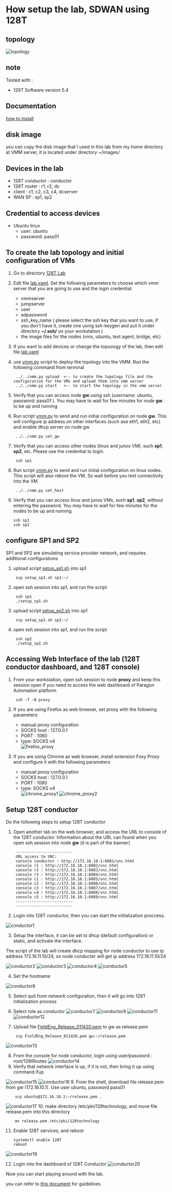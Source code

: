 # How setup the lab, SDWAN using 128T
## topology

![topology](images/topology.png)

## note
Tested with : 
- 128T Software version 5.4

## Documentation
[how to install ](https://www.juniper.net/documentation/us/en/software/active-assurance3.2/paa-install/index.html)

## disk image 
you can copy the disk image that I used in this lab from my home directory at VMM server, it is located under directory ~/images/

## Devices in the lab

- 128T conductor : conductor
- 128T router : r1, r2, dc
- client : c1, c2, c3, c4, dcserver
- WAN SP : sp1, sp2

## Credential to access devices
- Ubuntu linux
    - user: ubuntu
    - password: pass01

## To create the lab topology and initial configuration of VMs
1. Go to directory [128T Lab](./)
2. Edit file [lab.yaml](./lab.yaml). Set the following parameters to choose which vmm server that you are going to use and the login credential:
    - vmmserver 
    - jumpserver
    - user 
    - adpassword
    - ssh_key_name ( please select the ssh key that you want to use, if you don't have it, create one using ssh-keygen and put it under directory **~/.ssh/** on your workstation )
    - the image files for the nodes (vmx, ubuntu, test agent, bridge, etc)
3. If you want to add devices or change the topooogy of the lab, then edit file [lab.yaml](lab.yaml)
4. use [vmm.py](../../vmm.py) script to deploy the topology into the VMM. Run the following command from terminal

        ../../vmm.py upload  <-- to create the topology file and the configuration for the VMs and upload them into vmm server
        ../../vmm.py start   <-- to start the topology in the vmm server

5. Verify that you can access node **gw** using ssh (username: ubuntu,  password: pass01 ). You may have to wait for few minutes for node **gw** to be up and running
7. Run script [vmm.py](../../vmm.py) to send and run initial configuration on node **gw**. This will configure ip address on other interfaces (such ase eth1, eth2, etc) and enable dhcp server on node gw

        ../../vmm.py set_gw

8. Verify that you can access other nodes (linux and junos VM), such **sp1**, **sp2**, etc. Please use the credential to login.

        ssh sp1

9. Run script [vmm.py](../../vmm.py) to send and run initial configuration on linux nodes. This script will also reboot the VM. So wait before you test connectivity into the VM

        ../../vmm.py set_host

10. Verify that you can access linux and junos VMs, such **sp1**, **sp2**, without entering the password. You may have to wait for few minutes for the nodes to be up and running

        ssh sp1
        ssh sp2

## configure SP1 and SP2
SP1 and SP2 are simulating service provider network, and requires additional configurations

1. upload script [setup_sp1.sh](./setup_sp1.sh) into sp1

        scp setup_sp1.sh sp1:~/

2. open ssh session into sp1, and run the script

        ssh sp1
        ./setup_sp1.sh

3. upload script [setup_sp2.sh](./setup_sp2.sh) into sp1

        scp setup_sp2.sh sp2:~/

2. open ssh session into sp1, and run the script

        ssh sp2
        ./setup_sp2.sh

        

## Accessing Web Interface of the lab (128T conductor dashboard, and 128T console)
1. From your workstation, open ssh session to node **proxy** and keep this session open if you need to access the web dashboard of Paragon Automation platform

        ssh -f -N proxy 

2. If you are using Firefox as web browser, set proxy with the following parameters
    - manual proxy configuration
    - SOCKS host : 127.0.0.1
    - PORT : 1080
    - type: SOCKS v4    
    ![firefox_proxy](images/firefox_proxy.png)

3. If you are using Chrome as web browser, install extension Foxy Proxy and configure it with the following parameters
    - manual proxy configuration
    - SOCKS host : 127.0.0.1
    - PORT : 1080
    - type: SOCKS v4    
    ![chrome_proxy1](images/chrome_proxy1.png)
    ![chrome_proxy2](images/chrome_proxy2.png)


## Setup 128T conductor
Do the following steps to setup 128T conductor
1. Open another tab on the web browser, and access the URL to console of the 128T conductor. Information about the URL can found when you open ssh session into node **gw** (it is part of the banner)

        -------------------------
        URL access to VNC:
        console conductor : http://172.16.10.1:6081/vnc.html
        console r1 : http://172.16.10.1:6082/vnc.html
        console r2 : http://172.16.10.1:6083/vnc.html
        console r3 : http://172.16.10.1:6084/vnc.html
        console c1 : http://172.16.10.1:6085/vnc.html
        console c2 : http://172.16.10.1:6086/vnc.html
        console c3 : http://172.16.10.1:6087/vnc.html
        console c4 : http://172.16.10.1:6088/vnc.html
        console c5 : http://172.16.10.1:6089/vnc.html
        -------------------------
        -------------------------

2. Login into 128T conductor, then you can start the initialization proccess. 

![conductor1](images/conductor1.png)

3. Setup the interface, it can be set to dhcp (default configuration) or static, and activate the interface.

  The script of the lab will create dhcp mapping for node conductor to use ip address 172.16.11.10/24, so node conducter will get ip address 172.16.11.10/24

![conductor2](images/conductor2.png)
![conductor3](images/conductor3.png)
![conductor4](images/conductor4.png)
![conductor5](images/conductor5.png)


4. Set the hostname

![conductor6](images/conductor6.png)

5. Select quit from network configuration, then it will go into 128T initialization process
6. Select role as conductor
![conductor7](images/conductor7.png)
![conductor9](images/conductor9.png)
![conductor11](images/conductor11.png)
![conductor12](images/conductor12.png)

7. Upload file [FieldEng_Release_011420.pem](./FieldEng_Release_011420.pem) to gw as release.pem

        scp FieldEng_Release_011420.pem gw:~/release.pem

![conductor13](images/conductor13.png)

8. From the console for node conductor, login using user/password : root/128tRoutes
![conductor14](images/conductor14.png)
9. Verify that network interface is up, if it is not, then bring it up using command ifup <nic>

![conductor15](images/conductor15.png)
![conductor16](images/conductor16.png)
9. From the shell, download file release.pem from gw (172.16.10.1). Use user ubuntu, password pass01

        scp ubuntu@172.16.10.1:~/release.pem .
![conductor17](images/conductor17.png)
10. make directory /etc/pki/128technology, and move file release.pem into this directory

        mv release.pem /etc/pki/128technology

11. Enable 128T services, and reboot

        systemctl enable 128T
        reboot

![conductor19](images/conductor19.png)


12. Login into the dashboard of 128T Conductor
![conductor20](images/conductor20.png)

Now you can start playing around with the lab.

you can refer to [this document](LAB_EXERCISE.md) for guidelines


